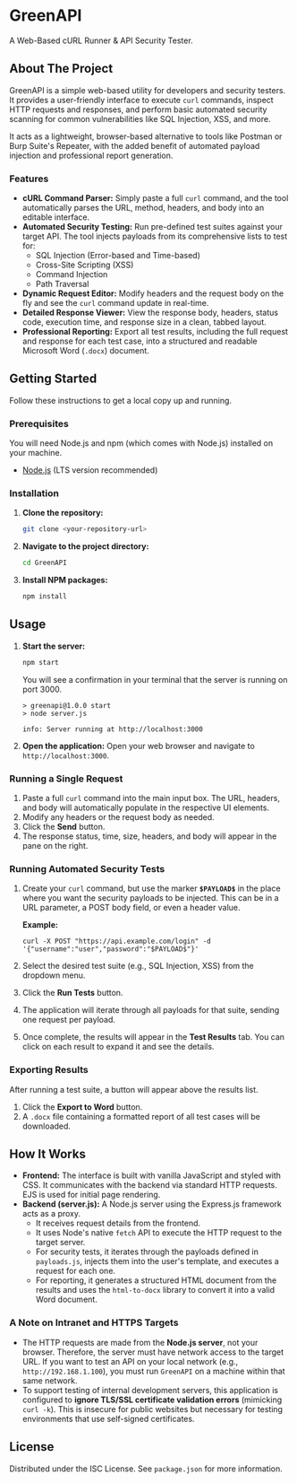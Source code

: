 # GreenAPI

A Web-Based cURL Runner & API Security Tester.


## About The Project

GreenAPI is a simple web-based utility for developers and security testers. It provides a user-friendly interface to execute `curl` commands, inspect HTTP requests and responses, and perform basic automated security scanning for common vulnerabilities like SQL Injection, XSS, and more.

It acts as a lightweight, browser-based alternative to tools like Postman or Burp Suite's Repeater, with the added benefit of automated payload injection and professional report generation.

### Features

-   **cURL Command Parser:** Simply paste a full `curl` command, and the tool automatically parses the URL, method, headers, and body into an editable interface.
-   **Automated Security Testing:** Run pre-defined test suites against your target API. The tool injects payloads from its comprehensive lists to test for:
    -   SQL Injection (Error-based and Time-based)
    -   Cross-Site Scripting (XSS)
    -   Command Injection
    -   Path Traversal
-   **Dynamic Request Editor:** Modify headers and the request body on the fly and see the `curl` command update in real-time.
-   **Detailed Response Viewer:** View the response body, headers, status code, execution time, and response size in a clean, tabbed layout.
-   **Professional Reporting:** Export all test results, including the full request and response for each test case, into a structured and readable Microsoft Word (`.docx`) document.

## Getting Started

Follow these instructions to get a local copy up and running.

### Prerequisites

You will need Node.js and npm (which comes with Node.js) installed on your machine.
-   [Node.js](https://nodejs.org/) (LTS version recommended)

### Installation

1.  **Clone the repository:**
    ```sh
    git clone <your-repository-url>
    ```
2.  **Navigate to the project directory:**
    ```sh
    cd GreenAPI
    ```
3.  **Install NPM packages:**
    ```sh
    npm install
    ```

## Usage

1.  **Start the server:**
    ```sh
    npm start
    ```
    You will see a confirmation in your terminal that the server is running on port 3000.
    ```
    > greenapi@1.0.0 start
    > node server.js

    info: Server running at http://localhost:3000
    ```

2.  **Open the application:**
    Open your web browser and navigate to `http://localhost:3000`.

### Running a Single Request

1.  Paste a full `curl` command into the main input box. The URL, headers, and body will automatically populate in the respective UI elements.
2.  Modify any headers or the request body as needed.
3.  Click the **Send** button.
4.  The response status, time, size, headers, and body will appear in the pane on the right.

### Running Automated Security Tests

1.  Create your `curl` command, but use the marker **`$PAYLOAD$`** in the place where you want the security payloads to be injected. This can be in a URL parameter, a POST body field, or even a header value.

    **Example:**
    ```curl
    curl -X POST "https://api.example.com/login" -d '{"username":"user","password":"$PAYLOAD$"}'
    ```

2.  Select the desired test suite (e.g., SQL Injection, XSS) from the dropdown menu.
3.  Click the **Run Tests** button.
4.  The application will iterate through all payloads for that suite, sending one request per payload.
5.  Once complete, the results will appear in the **Test Results** tab. You can click on each result to expand it and see the details.

### Exporting Results

After running a test suite, a button will appear above the results list.
1.  Click the **Export to Word** button.
2.  A `.docx` file containing a formatted report of all test cases will be downloaded.

## How It Works

-   **Frontend:** The interface is built with vanilla JavaScript and styled with CSS. It communicates with the backend via standard HTTP requests. EJS is used for initial page rendering.
-   **Backend (server.js):** A Node.js server using the Express.js framework acts as a proxy.
    -   It receives request details from the frontend.
    -   It uses Node's native `fetch` API to execute the HTTP request to the target server.
    -   For security tests, it iterates through the payloads defined in `payloads.js`, injects them into the user's template, and executes a request for each one.
    -   For reporting, it generates a structured HTML document from the results and uses the `html-to-docx` library to convert it into a valid Word document.

### A Note on Intranet and HTTPS Targets

-   The HTTP requests are made from the **Node.js server**, not your browser. Therefore, the server must have network access to the target URL. If you want to test an API on your local network (e.g., `http://192.168.1.100`), you must run `GreenAPI` on a machine within that same network.
-   To support testing of internal development servers, this application is configured to **ignore TLS/SSL certificate validation errors** (mimicking `curl -k`). This is insecure for public websites but necessary for testing environments that use self-signed certificates.

## License

Distributed under the ISC License. See `package.json` for more information.
